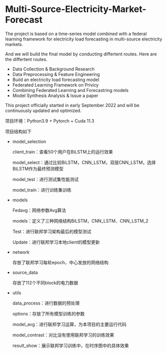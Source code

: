 # Multi-Source-Electricity-Market-Forecast

The project is based on a time-series model combined with a federal learning framework for electricity load forecasting in multi-source electricity markets.

And we will build the final model by conducting differtent routes. Here are the differtent routes.

* Data Collection & Background Research
* Data Preprocessing & Feature Engineering
* Build an electricity load forecasting model 
* Federated Learning Framework on Privicy
* Combining Federated Learning and Forecastring models
* Model Synthesis Analysis & Issue a paper

This project officially started in early September 2022 and will be continuously updated and optimized.

项目环境：Python3.9 + Pytorch + Cuda 11.3

项目结构如下

* model_selection

  client_train：查看50个用户在BiLSTM上的运行效果

  model_select：通过比较BiLSTM，CNN_LSTM，双层CNN_LSTM，选择BiLSTM作为最终预测模型

  model_test：进行测试集性能测试

  model_train：进行训练集训练

* models

  Fedavg：网络参数Avg算法

  models：定义了三种网络结构BiLSTM，CNN_LSTM、CNN_LSTM_2

  Test：进行联邦学习架构最后的模型测试

  Update：进行联邦学习本地client的模型更新

* network

  存放了联邦学习每轮epoch，中心发放的网络结构

* source_data

  存放了112个不同block的电力数据

* utils

  data_process：进行数据的预处理

  options：存放了所有模型训练的参数

  model_avg：进行联邦学习运算，为本项目的主要运行代码

  model_contrast：对比没有使用联邦学习的训练效果

  result_show：展示联邦学习训练中，在时序图中的具体效果
